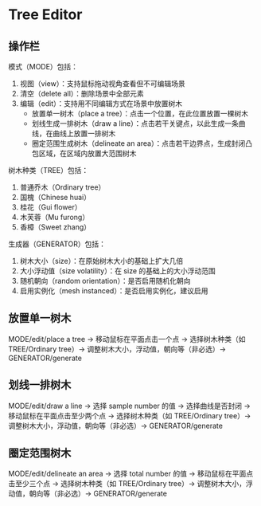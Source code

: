 # Tree Editor

## 操作栏

模式（MODE）包括：

1. 视图（view）：支持鼠标拖动视角查看但不可编辑场景
2. 清空（delete all）：删除场景中全部元素
3. 编辑（edit）：支持用不同编辑方式在场景中放置树木
   - 放置单一树木（place a tree）：点击一个位置，在此位置放置一棵树木
   - 划线生成一排树木（draw a line）：点击若干关键点，以此生成一条曲线，在曲线上放置一排树木
   - 圈定范围生成树木（delineate an area）：点击若干边界点，生成封闭凸包区域，在区域内放置大范围树木

树木种类（TREE）包括：

1. 普通乔木（Ordinary tree）
2. 国槐（Chinese huai）
3. 桂花（Gui flower）
4. 木芙蓉（Mu furong）
5. 香樟（Sweet zhang）

生成器（GENERATOR）包括：

1. 树木大小（size）：在原始树木大小的基础上扩大几倍
2. 大小浮动值（size volatility）：在 size 的基础上的大小浮动范围
3. 随机朝向（random orientation）：是否启用随机化朝向
4. 启用实例化（mesh instanced）：是否启用实例化，建议启用

## 放置单一树木

MODE/edit/place a tree -> 移动鼠标在平面点击一个点 -> 选择树木种类（如 TREE/Ordinary tree）-> 调整树木大小，浮动值，朝向等（非必选）-> GENERATOR/generate

## 划线一排树木

MODE/edit/draw a line -> 选择 sample number 的值 -> 选择曲线是否封闭 -> 移动鼠标在平面点击至少两个点 -> 选择树木种类（如 TREE/Ordinary tree）-> 调整树木大小，浮动值，朝向等（非必选）-> GENERATOR/generate

## 圈定范围树木

MODE/edit/delineate an area -> 选择 total number 的值 -> 移动鼠标在平面点击至少三个点 -> 选择树木种类（如 TREE/Ordinary tree）-> 调整树木大小，浮动值，朝向等（非必选）-> GENERATOR/generate
